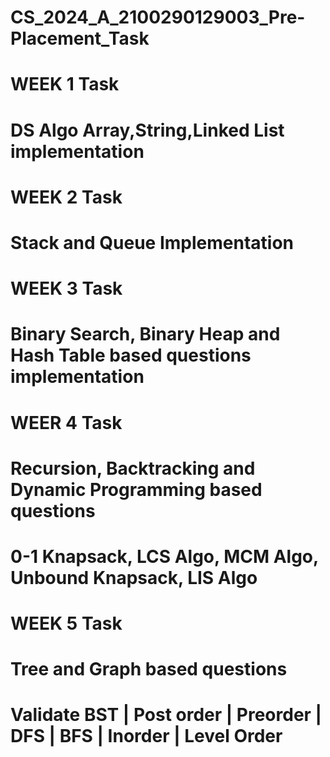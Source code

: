 # CS_2024_A_2100290129003_Pre-Placement_Task


# WEEK 1 Task
# DS Algo Array,String,Linked List implementation

# WEEK 2 Task
# Stack and Queue Implementation

# WEEK 3 Task
# Binary Search, Binary Heap and Hash Table based questions implementation

# WEER 4 Task
# Recursion, Backtracking and Dynamic Programming based questions
# 0-1 Knapsack, LCS Algo, MCM Algo, Unbound Knapsack, LIS Algo

# WEEK 5 Task
# Tree and Graph based questions
# Validate BST | Post order | Preorder | DFS | BFS | Inorder | Level Order
